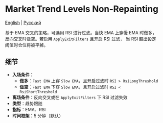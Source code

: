 # Market Trend Levels Non-Repainting
[English](README.md) | [Русский](README_ru.md)

基于 EMA 交叉的策略，可选用 RSI 进行过滤。当快 EMA 上穿慢 EMA 时做多，反向交叉时做空。若启用 `ApplyExitFilters` 且开启 RSI 过滤， 当 RSI 超出设定阈值时仓位将被平掉。

## 细节

- **入场条件**：
  - **做多**：`Fast EMA` 上穿 `Slow EMA`，且开启过滤时 `RSI > RsiLongThreshold`
  - **做空**：`Fast EMA` 下穿 `Slow EMA`，且开启过滤时 `RSI < RsiShortThreshold`
- **离场条件**：反向交叉或在 `ApplyExitFilters` 下 RSI 过滤失效
- **类型**：趋势跟随
- **指标**：EMA、RSI
- **时间框架**：5 分钟（默认）
